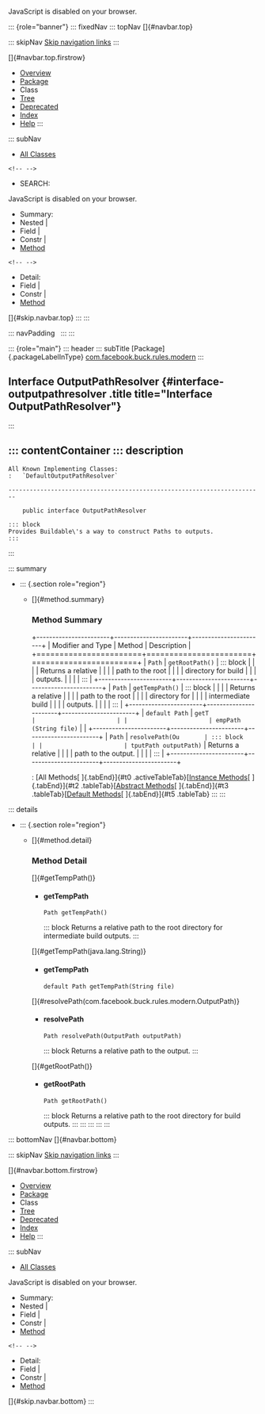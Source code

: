 <div>

JavaScript is disabled on your browser.

</div>

::: {role="banner"}
::: fixedNav
::: topNav
[]{#navbar.top}

::: skipNav
[Skip navigation links](#skip.navbar.top "Skip navigation links")
:::

[]{#navbar.top.firstrow}

-   [Overview](../../../../../index.html)
-   [Package](package-summary.html)
-   Class
-   [Tree](package-tree.html)
-   [Deprecated](../../../../../deprecated-list.html)
-   [Index](../../../../../index-all.html)
-   [Help](../../../../../help-doc.html)
:::

::: subNav
-   [All Classes](../../../../../allclasses.html)

```{=html}
<!-- -->
```
-   SEARCH:

<div>

<div>

JavaScript is disabled on your browser.

</div>

</div>

<div>

-   Summary: 
-   Nested \| 
-   Field \| 
-   Constr \| 
-   [Method](#method.summary)

```{=html}
<!-- -->
```
-   Detail: 
-   Field \| 
-   Constr \| 
-   [Method](#method.detail)

</div>

[]{#skip.navbar.top}
:::
:::

::: navPadding
 
:::
:::

::: {role="main"}
::: header
::: subTitle
[Package]{.packageLabelInType} [com.facebook.buck.rules.modern](package-summary.html)
:::

## Interface OutputPathResolver {#interface-outputpathresolver .title title="Interface OutputPathResolver"}
:::

::: contentContainer
::: description
-   

    All Known Implementing Classes:
    :   `DefaultOutputPathResolver`

    ------------------------------------------------------------------------

        public interface OutputPathResolver

    ::: block
    Provides Buildable\'s a way to construct Paths to outputs.
    :::
:::

::: summary
-   ::: {.section role="region"}
    -   []{#method.summary}

        ### Method Summary

        +-----------------------+-----------------------+-----------------------+
        | Modifier and Type     | Method                | Description           |
        +=======================+=======================+=======================+
        | `Path`                | `getRootPath()`       | ::: block             |
        |                       |                       | Returns a relative    |
        |                       |                       | path to the root      |
        |                       |                       | directory for build   |
        |                       |                       | outputs.              |
        |                       |                       | :::                   |
        +-----------------------+-----------------------+-----------------------+
        | `Path`                | `getTempPath()`       | ::: block             |
        |                       |                       | Returns a relative    |
        |                       |                       | path to the root      |
        |                       |                       | directory for         |
        |                       |                       | intermediate build    |
        |                       |                       | outputs.              |
        |                       |                       | :::                   |
        +-----------------------+-----------------------+-----------------------+
        | `default Path`        | `getT                 |                       |
        |                       | empPath​(String file)` |                       |
        +-----------------------+-----------------------+-----------------------+
        | `Path`                | `resolvePath​(Ou       | ::: block             |
        |                       | tputPath outputPath)` | Returns a relative    |
        |                       |                       | path to the output.   |
        |                       |                       | :::                   |
        +-----------------------+-----------------------+-----------------------+

        : [All Methods[ ]{.tabEnd}]{#t0 .activeTableTab}[[Instance
        Methods](javascript:show(2);)[ ]{.tabEnd}]{#t2
        .tableTab}[[Abstract
        Methods](javascript:show(4);)[ ]{.tabEnd}]{#t3
        .tableTab}[[Default
        Methods](javascript:show(16);)[ ]{.tabEnd}]{#t5 .tableTab}
    :::
:::

::: details
-   ::: {.section role="region"}
    -   []{#method.detail}

        ### Method Detail

        []{#getTempPath()}

        -   #### getTempPath

            ``` methodSignature
            Path getTempPath()
            ```

            ::: block
            Returns a relative path to the root directory for
            intermediate build outputs.
            :::

        []{#getTempPath(java.lang.String)}

        -   #### getTempPath

            ``` methodSignature
            default Path getTempPath​(String file)
            ```

        []{#resolvePath(com.facebook.buck.rules.modern.OutputPath)}

        -   #### resolvePath

            ``` methodSignature
            Path resolvePath​(OutputPath outputPath)
            ```

            ::: block
            Returns a relative path to the output.
            :::

        []{#getRootPath()}

        -   #### getRootPath

            ``` methodSignature
            Path getRootPath()
            ```

            ::: block
            Returns a relative path to the root directory for build
            outputs.
            :::
    :::
:::
:::
:::

::: bottomNav
[]{#navbar.bottom}

::: skipNav
[Skip navigation links](#skip.navbar.bottom "Skip navigation links")
:::

[]{#navbar.bottom.firstrow}

-   [Overview](../../../../../index.html)
-   [Package](package-summary.html)
-   Class
-   [Tree](package-tree.html)
-   [Deprecated](../../../../../deprecated-list.html)
-   [Index](../../../../../index-all.html)
-   [Help](../../../../../help-doc.html)
:::

::: subNav
-   [All Classes](../../../../../allclasses.html)

<div>

<div>

JavaScript is disabled on your browser.

</div>

</div>

<div>

-   Summary: 
-   Nested \| 
-   Field \| 
-   Constr \| 
-   [Method](#method.summary)

```{=html}
<!-- -->
```
-   Detail: 
-   Field \| 
-   Constr \| 
-   [Method](#method.detail)

</div>

[]{#skip.navbar.bottom}
:::
